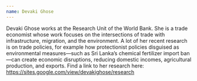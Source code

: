 ```yaml
---
name: Devaki Ghose
---
```

Devaki Ghose works at the Research Unit of the World Bank. She is a trade economist whose work focuses on the intersections of trade with infrastructure, migration, and the environment. A lot of her recent research is on trade policies, for example how protectionist policies disguised as environmental measures—such as Sri Lanka’s chemical fertilizer import ban—can create economic disruptions, reducing domestic incomes, agricultural production, and exports. Find a link to her
research here: https://sites.google.com/view/devakighose/research
